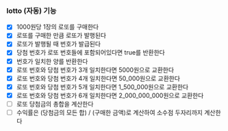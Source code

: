 ### lotto (자동) 기능
- [x] 1000원당 1장의 로또를 구매한다
- [x] 로또를 구매한 만큼 로또가 발행된다
- [x] 로또가 발행될 때 번호가 발급된다
- [x] 당첨 번호가 로또 번호들에 포함되어있다면 true를 반환한다
- [x] 번호가 일치한 양를 반환한다
- [x] 로또 번호와 당첨 번호가 3개 일치한다면 5000원으로 교환한다
- [x] 로또 번호와 당첨 번호가 4개 일치한다면 50_000원으로 교환한다
- [x] 로또 번호와 당첨 번호가 5개 일치한다면 1_500_000원으로 교환한다
- [x] 로또 번호와 당첨 번호가 6개 일치한다면 2_000_000_000원으로 교환한다
- [ ] 로또 당첨금의 총합을 계산한다
- [ ] 수익률은 (당첨금의 모든 합) / (구매한 금액)로 계산하여 소수점 두자리까지 계산한다